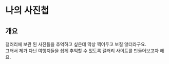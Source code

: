 # 나의 사진첩
## 개요
갤러리에 보관 된 사진들을 추억하고 싶은데 막상 찍어두고 보질 않더라구요.  
그래서 제가 다닌 여행지들을 쉽게 추억할 수 있도록 갤러리 사이트를 만들어보고자 해요.
